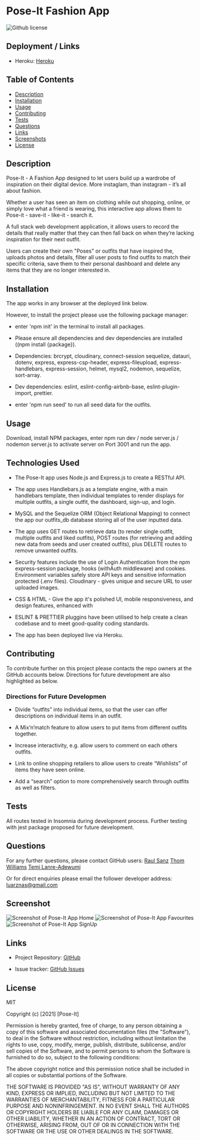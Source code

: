 # Pose-It Fashion App

![Github license](https://img.shields.io/badge/license-MIT-blue.svg)

## Deployment / Links

- Heroku: [Heroku](https://pose-it-app.herokuapp.com/)

## Table of Contents

- [Description](#description)
- [Installation](#installation)
- [Usage](#usage)
- [Contributing](#contributing)
- [Tests](#tests)
- [Questions](#questions)
- [Links](#links)
- [Screenshots](#screenshots)
- [License](#license)

## Description

Pose-It - A Fashion App designed to let users build up a wardrobe of inspiration on their digital device. More instaglam, than instagram - it’s all about fashion.

Whether a user has seen an item on clothing while out shopping, online, or simply love what a friend is wearing, this interactive app allows them to Pose-it - save-it - like-it - search it.

A full stack web development application, it allows users to record the details that really matter that they can then fall back on when they’re lacking inspiration for their next outfit.

Users can create their own "Poses" or outfits that have inspired the, uploads photos and details, filter all user posts to find outfits to match their specific criteria, save them to their personal dashboard and delete any items that they are no longer interested in.

## Installation

The app works in any browser at the deployed link below.

However, to install the project please use the following package manager:

- enter 'npm init' in the terminal to install all packages.

- Please ensure all dependencies and dev dependencies are installed ((npm install {package}).

- Dependencies: brcrypt, cloudinary, connect-session sequelize, datauri, dotenv, express, express-csp-header, express-fileupload, express-handlebars, express-session, helmet, mysql2, nodemon, sequelize, sort-array.

- Dev dependencies: eslint, eslint-config-airbnb-base, eslint-plugin-import, prettier.

- enter 'npm run seed' to run all seed data for the outfits.

## Usage

Download, install NPM packages, enter npm run dev / node server.js / nodemon server.js to activate server on Port 3001 and run the app.

## Technologies Used

- The Pose-It app uses Node.js and Express.js to create a RESTful API.

- The app uses Handlebars.js as a template engine, with a main handlebars template, then individual templates to render displays for multiple outfits, a single outfit, the dashboard, sign-up, and login.

- MySQL and the Sequelize ORM (Object Relational Mapping) to connect the app our outfits_db database storing all of the user inputted data.

- The app uses GET routes to retrieve data (to render single outfit, multiple outfits and liked outfits), POST routes (for retrieving and adding new data from seeds and user created outfits), plus DELETE routes to remove unwanted outfits.

- Security features include the use of Login Authentication from the npm express-session package, hooks (withAuth middleware) and cookies. Environment variables safely store API keys and sensitive information protected (.env files). Cloudinary - gives unique and secure URL to user uploaded images.

- CSS & HTML - Give the app it's polished UI, mobile responsiveness, and design features, enhanced with

- ESLINT & PRETTIER pluggins have been utilised to help create a clean codebase and to meet good-quality coding standards.

- The app has been deployed live via Heroku.

## Contributing

To contribute further on this project please contacts the repo owners at the GitHub accounts below. Directions for future development are also highlighted as below.

### Directions for Future Developmen

- Divide “outfits” into individual items, so that the user can offer descriptions on individual items in an outfit.

- A Mix’n’match feature to allow users to put items from different outfits together.

- Increase interactivity, e.g. allow users to comment on each others outfits.

- Link to online shopping retailers to allow users to create “Wishlists” of items they have seen online.

- Add a “search” option to more comprehensively search through outfits as well as filters.

## Tests

All routes tested in Insomnia during development process. Further testing with jest package proposed for future development.

## Questions

For any further questions, please contact GitHub users:
[Raul Sanz](https://github.com/itsraulsanz)
[Thom Williams](https://www.github.com/ThomWilliams/)
[Temi Lanre-Adewumi](https://github.com/TemyTemy)

Or for direct enquiries please email the follower developer address:
luarznas@gmail.com

## Screenshot

![Screenshot of Pose-It App Home](/outfit-app/outfit-app/public/images/home.png)
![Screenshot of Pose-It App Favourites](/outfit-app/outfit-app/public/images/favourites.png)
![Screenshot of Pose-It App SignUp](/outfit-app/outfit-app/public/images/signup.png)

## Links

- Project Repository: [GitHub](https://github.com/itsraulsanz/outfit-app)

- Issue tracker: [GitHub Issues](https://github.com/itsraulsanz/outfit-app/issues)

## License

MIT

Copyright (c) [2021] [Pose-It]

Permission is hereby granted, free of charge, to any person obtaining a copy
of this software and associated documentation files (the "Software"), to deal
in the Software without restriction, including without limitation the rights
to use, copy, modify, merge, publish, distribute, sublicense, and/or sell
copies of the Software, and to permit persons to whom the Software is
furnished to do so, subject to the following conditions:

The above copyright notice and this permission notice shall be included in all
copies or substantial portions of the Software.

THE SOFTWARE IS PROVIDED "AS IS", WITHOUT WARRANTY OF ANY KIND, EXPRESS OR
IMPLIED, INCLUDING BUT NOT LIMITED TO THE WARRANTIES OF MERCHANTABILITY,
FITNESS FOR A PARTICULAR PURPOSE AND NONINFRINGEMENT. IN NO EVENT SHALL THE
AUTHORS OR COPYRIGHT HOLDERS BE LIABLE FOR ANY CLAIM, DAMAGES OR OTHER
LIABILITY, WHETHER IN AN ACTION OF CONTRACT, TORT OR OTHERWISE, ARISING FROM,
OUT OF OR IN CONNECTION WITH THE SOFTWARE OR THE USE OR OTHER DEALINGS IN THE
SOFTWARE.
